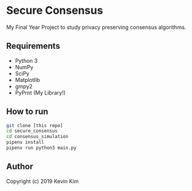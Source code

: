 # Secure Consensus

My Final Year Project to study privacy preserving consensus algorithms.

## Requirements

* Python 3
* NumPy
* SciPy
* Matplotlib
* gmpy2
* PyPrnt (My Library!)

## How to run

```bash
git clone [this repo]
cd secure_consensus
cd consensus_simulation
pipenv install
pipenv run python3 main.py
```

## Author

Copyright (c) 2019 Kevin Kim
